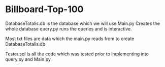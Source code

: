 # Billboard-Top-100
DatabaseTotalis.db is the database which we will use
Main.py Creates the whole database
query.py runs the queries and is interactive. 

Most txt files are data which the main.py reads from to create DatabaseTotalis.db

Tester.sql is all the code which was tested prior to implementing into query.py and Main.py
